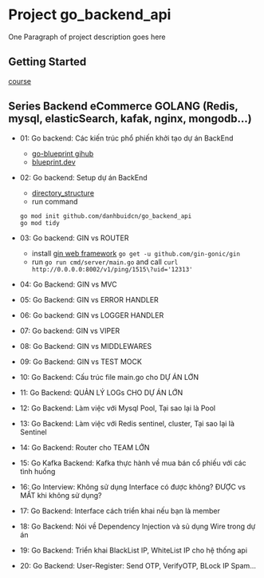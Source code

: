# Project go_backend_api

One Paragraph of project description goes here

## Getting Started

[course](https://github.com/danhbuidcn/go_backend_api)

## Series Backend eCommerce GOLANG (Redis, mysql, elasticSearch, kafak, nginx, mongodb...)

- 01: Go backend: Các kiến trúc phổ phiến khởi tạo dự án BackEnd
    + [go-blueprint gihub](https://github.com/Melkeydev/go-blueprint)
    + [blueprint.dev](https://go-blueprint.dev/)

- 02: Go backend: Setup dự án BackEnd
    + [directory_structure](./docs/directory_structure.md)
    + run command
    ```
    go mod init github.com/danhbuidcn/go_backend_api
    go mod tidy
    ```

- 03: Go backend: GIN vs ROUTER
    + install [gin web framework](https://github.com/gin-gonic/gin) `go get -u github.com/gin-gonic/gin`
    + run `go run cmd/server/main.go` and call `curl http://0.0.0.0:8002/v1/ping/1515\?uid='12313'`

- 04: Go Backend: GIN vs MVC

- 05: Go Backend: GIN vs ERROR HANDLER

- 06: Go backend: GIN vs LOGGER HANDLER

- 07: Go backend: GIN vs VIPER

- 08: Go Backend: GIN vs MIDDLEWARES

- 09: Go Backend: GIN vs TEST MOCK

- 10: Go Backend: Cấu trúc file main.go cho DỰ ÁN LỚN

- 11: Go Backend: QUẢN LÝ LOGs CHO DỰ ÁN LỚN

- 12: Go Backend: Làm việc với Mysql Pool, Tại sao lại là Pool

- 13: Go Backend: Làm việc với Redis sentinel, cluster, Tại sao lại là Sentinel

- 14: Go Backend: Router cho TEAM LỚN

- 15: Go Kafka Backend: Kafka thực hành về mua bán cổ phiếu với các tình huống

- 16: Go Interview: Không sử dụng Interface có được không? ĐƯỢC vs MẤT khi không sử dụng?

- 17: Go Backend: Interface cách triển khai nếu bạn là member

- 18: Go Backend: Nói về Dependency Injection và sủ dụng Wire trong dự án

- 19: Go Backend: Triển khai BlackList IP, WhiteList IP cho hệ thống api

- 20: Go Backend: User-Register: Send OTP, VerifyOTP, BLock IP Spam...
